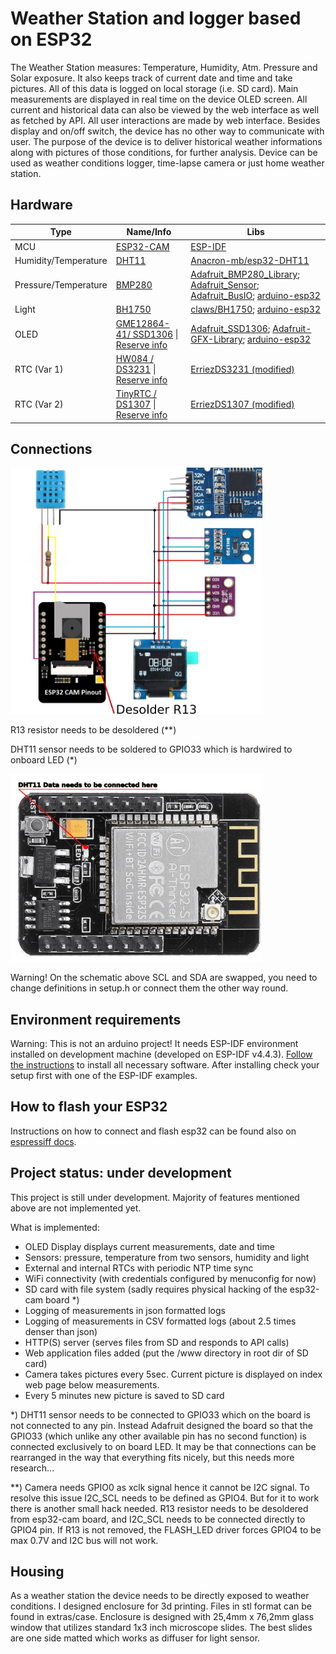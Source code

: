 # Weather Station and logger based on ESP32

The Weather Station measures: Temperature, Humidity, Atm. Pressure and Solar exposure. It also keeps track of current date and time and take pictures. All of this data is logged on local storage (i.e. SD card). Main measurements are displayed in real time on the device OLED screen. All current and historical data can also be viewed by the web interface as well as fetched by API.
All user interactions are made by web interface. Besides display and on/off switch, the device has no other way to communicate with user.
The purpose of the device is to deliver historical weather informations along with pictures of those conditions, for further analysis.
Device can be used as weather conditions logger, time-lapse camera or just home weather station.

## Hardware

|  Type | Name/Info  | Libs  |
| ------------ | ------------ | ------------ |
| MCU  | [ESP32-CAM](https://docs.platformio.org/en/latest/boards/espressif32/esp32cam.html)  | [ESP-IDF](https://github.com/espressif/esp-idf)  |
| Humidity/Temperature  | [DHT11](http://gotronik.pl/img/dht11.pdf) | [Anacron-mb/esp32-DHT11](https://github.com/Anacron-mb/esp32-DHT11)  |
| Pressure/Temperature  |[BMP280](https://www.bosch-sensortec.com/products/environmental-sensors/pressure-sensors/bmp280/)| [Adafruit_BMP280_Library](https://github.com/adafruit/Adafruit_BMP280_Library); [Adafruit_Sensor](https://github.com/adafruit/Adafruit_Sensor); [Adafruit_BusIO](https://github.com/adafruit/Adafruit_BusIO); [arduino-esp32](https://github.com/espressif/arduino-esp32) |
|Light   |[BH1750](https://www.handsontec.com/dataspecs/sensor/BH1750%20Light%20Sensor.pdf)   |  [claws/BH1750](https://github.com/claws/BH1750); [arduino-esp32](https://github.com/espressif/arduino-esp32)  |
|OLED |[GME12864-41/ SSD1306](https://nettigo.pl/products/wyswietlacz-oled-0-96-i2c-128x64-ssd1306-bialy) \| [Reserve info](https://datasheethub.com/ssd1306-128x64-mono-0-96-inch-i2c-oled-display/) |[Adafruit_SSD1306](https://github.com/adafruit/Adafruit_SSD1306); [Adafruit-GFX-Library](https://github.com/adafruit/Adafruit-GFX-Library); [arduino-esp32](https://github.com/espressif/arduino-esp32) |
RTC (Var 1)| [HW084 / DS3231](http://www.szhwmake.com/prod_view.aspx?TypeId=83&Id=350&FId=t3:83:3) \| [Reserve info](https://lastminuteengineers.com/ds3231-rtc-arduino-tutorial/) |[ErriezDS3231 (modified)](https://github.com/k-nowicki/ErriezDS3231)|
RTC (Var 2)| [TinyRTC / DS1307](https://www.analog.com/media/en/technical-documentation/data-sheets/DS1307.pdf) \| [Reserve info](https://lastminuteengineers.com/ds1307-rtc-arduino-tutorial/) | [ErriezDS1307 (modified)](https://github.com/Erriez/ErriezDS1307)|


## Connections
<img src="extras/pics/image_v3.0_mini.png" alt="Wiring diagram" width="80%"/>

R13 resistor needs to be desoldered (**)

DHT11 sensor needs to be soldered to GPIO33 which is hardwired to onboard LED (*)

<img src="extras/pics/gpio33_v2.0_mini.png" alt="GPIO33" width="80%"/>

Warning! On the schematic above SCL and SDA are swapped, you need to change definitions in setup.h or connect them the other way round.

## Environment requirements
Warning: This is not an arduino project! It needs ESP-IDF environment installed on development machine (developed on ESP-IDF v4.4.3).
[Follow the instructions](https://docs.espressif.com/projects/esp-idf/en/v4.4.3/esp32/get-started/index.html "ESP-IDF Framework") to install all necessary software. After installing check your setup first with one of the ESP-IDF examples.

## How to flash your ESP32
Instructions on how to connect and flash esp32 can be found also on [espressiff docs](https://docs.espressif.com/projects/esp-idf/en/v3.3.5/get-started-cmake/index.html#step-9-flash-to-a-device "espressiff docs").

## Project status: under development
 This project is still under development. Majority of features mentioned above are not implemented yet.
 
 What is implemented:
  - OLED Display displays current measurements, date and time
  - Sensors: pressure, temperature from two sensors, humidity and light
  - External and internal RTCs with periodic NTP time sync
  - WiFi connectivity (with credentials configured by menuconfig for now)
  - SD card with file system (sadly requires physical hacking of the esp32-cam board *)
  - Logging of measurements in json formatted logs 
  - Logging of measurements in CSV formatted logs (about 2.5 times denser than json)
  - HTTP(S) server (serves files from SD and responds to API calls)
  - Web application files added (put the /www directory in root dir of SD card)
  - Camera takes pictures every 5sec. Current picture is displayed on index web page below measurements.
  - Every 5 minutes new picture is saved to SD card
  
  
  *) DHT11 sensor needs to be connected to GPIO33 which on the board is not connected to any pin. Instead Adafruit designed the board so that the GPIO33 (which unlike any other available pin has no second function) is connected exclusively to on board LED. 
It may be that connections can be rearranged in the way that everything fits nicely, but this needs more research...

**) Camera needs GPIO0 as xclk signal hence it cannot be I2C signal. To resolve this issue I2C_SCL needs to be defined as GPIO4. But for it to work there is another small hack needed. R13 resistor needs to be desoldered from esp32-cam board, and I2C_SCL needs to be connected directly to GPIO4 pin. If R13 is not removed, the FLASH_LED driver forces GPIO4 to be max 0.7V and I2C bus will not work.

## Housing
As a weather station the device needs to be directly exposed to weather conditions.
I designed enclosure for 3d printing. Files in stl format can be found in extras/case.
Enclosure is designed with 25,4mm x 76,2mm glass window that utilizes standard 1x3 inch microscope slides. 
The best slides are one side matted which works as diffuser for light sensor.
